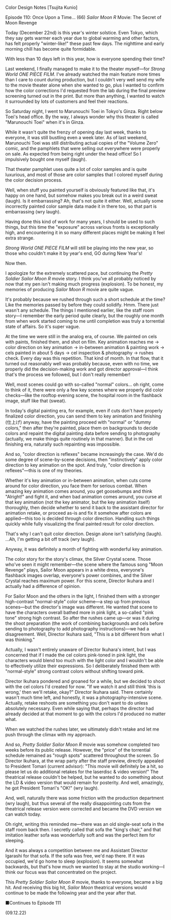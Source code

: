 Color Design Notes [Tsujita Kunio]

Episode 110: Once Upon a Time... (66) *Sailor Moon R* Movie: The Secret of Moon Revenge

Today (December 22nd) is this year's winter solstice. Even Tokyo, which they say gets warmer each year due to global warming and other factors, has felt properly "winter-like!" these past few days. The nighttime and early morning chill has become quite formidable.

With less than 10 days left in this year, how is everyone spending their time?

Last weekend, I finally managed to make it to the theater myself—for *Strong World ONE PIECE FILM*. I've already watched the main feature more times than I care to count during production, but I couldn't very well send my wife to the movie theater alone when she wanted to go, plus I wanted to confirm how the color corrections I'd requested from the lab during the final preview screening turned out in the print. But more than anything, I wanted to watch it surrounded by lots of customers and feel their reactions.

So Saturday night, I went to Marunouchi Toei in Tokyo's Ginza. Right below Toei's head office. By the way, I always wonder why this theater is called "Marunouchi Toei" when it's in Ginza.

While it wasn't quite the frenzy of opening day last week, thanks to everyone, it was still bustling even a week later. As of last weekend, Marunouchi Toei was still distributing actual copies of the "Volume Zero" comic, and the pamphlets that were selling out everywhere were properly on sale. As expected from being right under the head office! So I impulsively bought one myself (laugh).

That theater pamphlet uses quite a lot of color samples and is quite luxurious, and most of those are color samples that I colored myself during the color decision process.

Well, when stuff you painted yourself is obviously featured like that, it's happy on one hand, but somehow makes you break out in a weird sweat (laugh). Is it embarrassing? Ah, that's not quite it either. Well, actually some incorrectly painted color sample data made it in there too, so that part is embarrassing (wry laugh).

Having done this kind of work for many years, I should be used to such things, but this time the "exposure" across various fronts is exceptionally high, and encountering it in so many different places might be making it feel extra strange.

*Strong World ONE PIECE FILM* will still be playing into the new year, so those who couldn't make it by year's end, GO during New Year's!

Now then.

I apologize for the extremely scattered pace, but continuing the *Pretty Soldier Sailor Moon R* movie story. I think you've all probably noticed by now that my pen isn't making much progress (explosion). To be honest, my memories of producing *Sailor Moon R* movie are quite vague.

It's probably because we rushed through such a short schedule at the time? Like the memories passed by before they could solidify. Hmm. There just wasn't any schedule. The things I mentioned earlier, like the staff room story—I remember the early period quite clearly, but the roughly one month from when work started coming to me until completion was truly a torrential state of affairs. So it's super vague.

At the time we were still in the analog era, of course. We painted on cels with paints, finished them, and shot on film. Key animation reaches me → color direction on key animation → in-between animation & painting work → cels painted in about 5 days → cel inspection & photography → rushes check. Every day was this repetition. That kind of month. In that flow, that it turned out reasonably well was probably because, even with no time, we properly did the decision-making work and got director approval—I think that's the process we followed, but I don't really remember!

Well, most scenes could go with so-called "normal" colors... oh right, come to think of it, there were only a few key scenes where we properly did color checks—like the rooftop evening scene, the hospital room in the flashback image, stuff like that (sweat).

In today's digital painting era, for example, even if cuts don't have properly finalized color direction, you can send them to key animation and finishing (仕上げ) anyway, have the painting proceed with "normal" or "dummy colors," then after they're painted, place them on backgrounds to decide colors and repaint the digital painting data before sending to photography (actually, we make things quite routinely in that manner). But in the cel finishing era, naturally such repainting was impossible.

And so, "color direction is reflexes" became increasingly the case. We'd do some degree of scene-by-scene decisions, then "instinctively" apply color direction to key animation on the spot. And truly, "color direction is reflexes"—this is one of my theories.

Whether it's key animation or in-between animation, when cuts come around for color direction, you face them for serious combat. When amazing key animation comes around, you get goosebumps and think "Alright!" and fight it, and when bad animation comes around, you curse at that key animation (not the key animator, but the key animation itself) thoroughly, then decide whether to send it back to the assistant director for animation retake, or proceed as-is and fix it somehow after colors are applied—this too is decided through color direction. Handling such things quickly while fully visualizing the final painted result for color direction.

That's why I can't quit color direction. Design alone isn't satisfying (laugh). ...Ah, I'm getting a bit off track (wry laugh).

Anyway, it was definitely a month of fighting with wonderful key animation.

The color story for the story's climax, the Silver Crystal scene. Those who've seen it might remember—the scene where the famous song "Moon Revenge" plays, Sailor Moon appears in a white dress, everyone's flashback images overlap, everyone's power combines, and the Silver Crystal reaches maximum power. For this scene, Director Ikuhara and I actually had a difference of opinion.

For Sailor Moon and the others in the light, I finished them with a stronger high-contrast "normal-style" color scheme—a step up from previous scenes—but the director's image was different. He wanted that scene to have the characters overall bathed more in pink light, a so-called "pink tone" strong high contrast. So after the rushes came up—or was it during the shoot preparation (the work of combining backgrounds and cels before sending to photography to add photography instructions)—we had a disagreement. Well, Director Ikuhara said, "This is a bit different from what I was thinking."

Actually, I wasn't entirely unaware of Director Ikuhara's intent, but I was concerned that if I made the cel colors pink-toned in pink light, the characters would blend too much with the light color and I wouldn't be able to effectively utilize their expressions. So I deliberately finished them with "normal-style" strong contrast colors without shifting toward pink.

Director Ikuhara pondered and groaned for a while, but we decided to shoot with the cel colors I'd created for now. "If we watch it and still think 'this is wrong,' then we'll retake, okay?" Director Ikuhara said. There certainly wasn't much time left, and honestly, it was a photography-intensive scene. Actually, retake reshoots are something you don't want to do unless absolutely necessary. Even while saying that, perhaps the director had already decided at that moment to go with the colors I'd produced no matter what.

When we watched the rushes later, we ultimately didn't retake and let me push through the climax with my approach.

And so, *Pretty Soldier Sailor Moon R* movie was somehow completed two weeks before its public release. However, the "price" of the torrential schedule remained as "rough spots" scattered throughout the screen. So Director Ikuhara, at the wrap party after the staff preview, directly appealed to President Tomari (current advisor): "This movie will definitely be a hit, so please let us do additional retakes for the laserdisc & video version!" The theatrical release couldn't be helped, but he wanted to do something about the LD & video version that would remain for posterity. And well, amazingly, he got President Tomari's "OK!" (wry laugh).

And, well, naturally there was some friction with the production department (wry laugh), but thus several of the really disappointing cuts from the theatrical release version were corrected and became the DVD version we can watch today.

Oh right, writing this reminded me—there was an old single-seat sofa in the staff room back then. I secretly called that sofa the "king's chair," and that imitation leather sofa was wonderfully soft and was the perfect item for sleeping.

And it was always a competition between me and Assistant Director Igarashi for that sofa. If the sofa was free, we'd nap there. If it was occupied, we'd go home to sleep (explosion). It seems somewhat backwards, but that's how much we wanted to stay at the studio working—I think our focus was that concentrated on the project.

This *Pretty Soldier Sailor Moon R* movie, thanks to everyone, became a big hit. And receiving this big hit, *Sailor Moon* theatrical versions would continue to be made the following year and the year after that.

■Continues to Episode 111

(09.12.22)